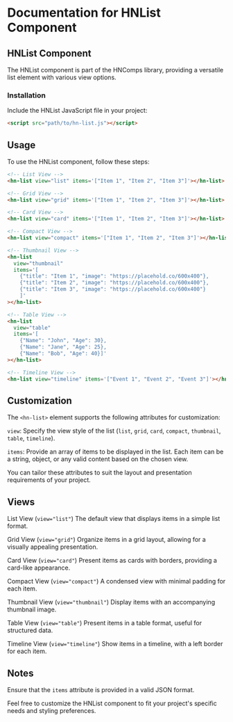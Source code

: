 # Documentation for HNList Component

## HNList Component

The HNList component is part of the HNComps library, providing a versatile list element with various view options.

### Installation

Include the HNList JavaScript file in your project:

```html
<script src="path/to/hn-list.js"></script>
```

## Usage

To use the HNList component, follow these steps:

```html
<!-- List View -->
<hn-list view="list" items='["Item 1", "Item 2", "Item 3"]'></hn-list>

<!-- Grid View -->
<hn-list view="grid" items='["Item 1", "Item 2", "Item 3"]'></hn-list>

<!-- Card View -->
<hn-list view="card" items='["Item 1", "Item 2", "Item 3"]'></hn-list>

<!-- Compact View -->
<hn-list view="compact" items='["Item 1", "Item 2", "Item 3"]'></hn-list>

<!-- Thumbnail View -->
<hn-list
  view="thumbnail"
  items='[
    {"title": "Item 1", "image": "https://placehold.co/600x400"},
    {"title": "Item 2", "image": "https://placehold.co/600x400"},
    {"title": "Item 3", "image": "https://placehold.co/600x400"}
    ]'
></hn-list>

<!-- Table View -->
<hn-list
  view="table"
  items='[
    {"Name": "John", "Age": 30},
    {"Name": "Jane", "Age": 25},
    {"Name": "Bob", "Age": 40}]'
></hn-list>

<!-- Timeline View -->
<hn-list view="timeline" items='["Event 1", "Event 2", "Event 3"]'></hn-list>
```

## Customization

The `<hn-list>` element supports the following attributes for customization:

`view`: Specify the view style of the list (`list`, `grid`, `card`, `compact`, `thumbnail`, `table`, `timeline`).

`items`: Provide an array of items to be displayed in the list. Each item can be a string, object, or any valid content based on the chosen view.

You can tailor these attributes to suit the layout and presentation requirements of your project.

## Views

List View (`view="list"`)
The default view that displays items in a simple list format.

Grid View (`view="grid"`)
Organize items in a grid layout, allowing for a visually appealing presentation.

Card View (`view="card"`)
Present items as cards with borders, providing a card-like appearance.

Compact View (`view="compact"`)
A condensed view with minimal padding for each item.

Thumbnail View (`view="thumbnail"`)
Display items with an accompanying thumbnail image.

Table View (`view="table"`)
Present items in a table format, useful for structured data.

Timeline View (`view="timeline"`)
Show items in a timeline, with a left border for each item.

## Notes

Ensure that the `items` attribute is provided in a valid JSON format.

Feel free to customize the HNList component to fit your project's specific needs and styling preferences.
